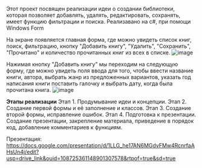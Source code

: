 Этот проект посвящен реализации идеи о создании библиотеки, которая позволяет добавлять, удалять, редактировать, сохранять, имеет функцию фильтрации и поиска. Реализавано на c#, при помощи Windows Form

На экране появляется главная форма, где можно увидеть список книг, поиск, фильтрацию, кнопку "Добавить книгу", "Удалить", "Сохранить", "Прочитано" и количество прочитанных книг из всех в списке.
![image](https://github.com/user-attachments/assets/fc59010a-f551-4f6e-a753-71f1bde45dc2)

Нажимая кнопку "Добавить книгу" мы переходим на следующую форму, где можно увидеть поля ввода для того, чтобы ввести название книги, автора, выбрать жанр из предложенных вариантов, указать год написания книги поставить галочку и выбрать дату, когда была прочитана книга.
![image](https://github.com/user-attachments/assets/3da79263-89e2-4ac4-90fc-c19ad625fde3)

****Этапы реализации****
Этап 1. Продумывание идеи и концепции.
Этап 2. Создание первой формы и её заполнение и классов.
Этап 3. Создание второй формы, исправление ошибок.
Этап 4. Подготовка к презентации. Создание презентации, закрепление материала, приведение в порядок код, добавление комментариев к функциям.

Презентация: https://docs.google.com/presentation/d/1LLG_he17AN6MGdvFMw4RcnrfaAHsUn4j/edit?usp=drive_link&ouid=108725361148901307578&rtpof=true&sd=true
